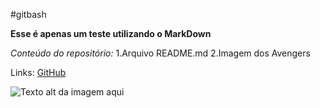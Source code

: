 #gitbash

**Esse é apenas um teste utilizando o MarkDown**

*Conteúdo do repositório:*
1.Arquivo README.md
2.Imagem dos Avengers

Links:
[GitHub](https:github.com "GitHub")

![Texto alt da imagem aqui]([[URL]].da.imagem.aqui "Título da Imagem aqui")


